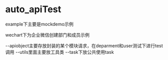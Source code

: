 # auto_apiTest
example下主要是mockdemo示例

wechart下为企业微信创建部门和成员示例

--apiobject主要存放封装的某个模块请求，在deparment和user测试下进行test调用
--utils里面主要放工具类
--task下放公共使用task
